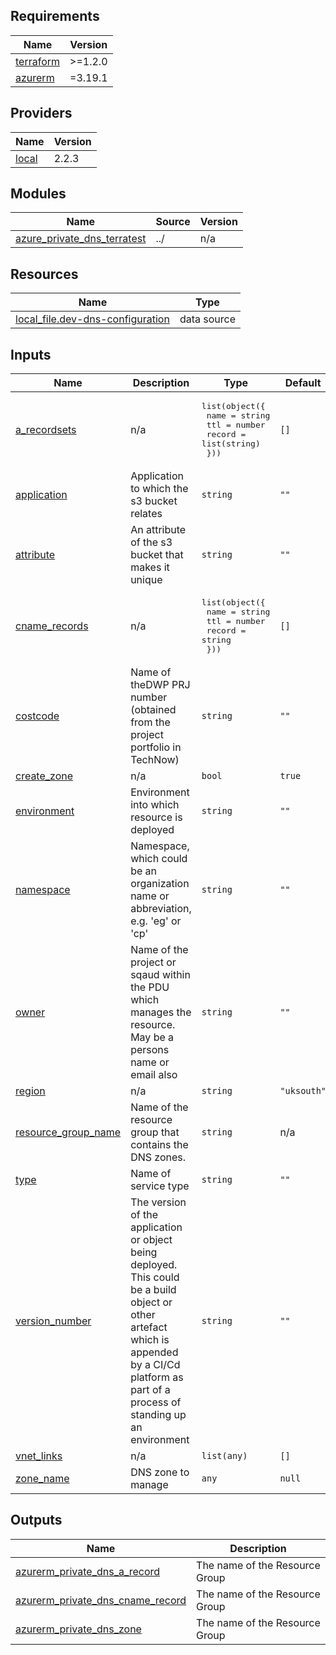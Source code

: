 <!-- BEGIN_TF_DOCS -->
## Requirements

| Name | Version |
|------|---------|
| <a name="requirement_terraform"></a> [terraform](#requirement\_terraform) | >=1.2.0 |
| <a name="requirement_azurerm"></a> [azurerm](#requirement\_azurerm) | =3.19.1 |

## Providers

| Name | Version |
|------|---------|
| <a name="provider_local"></a> [local](#provider\_local) | 2.2.3 |

## Modules

| Name | Source | Version |
|------|--------|---------|
| <a name="module_azure_private_dns_terratest"></a> [azure\_private\_dns\_terratest](#module\_azure\_private\_dns\_terratest) | ../ | n/a |

## Resources

| Name | Type |
|------|------|
| [local_file.dev-dns-configuration](https://registry.terraform.io/providers/hashicorp/local/latest/docs/data-sources/file) | data source |

## Inputs

| Name | Description | Type | Default | Required |
|------|-------------|------|---------|:--------:|
| <a name="input_a_recordsets"></a> [a\_recordsets](#input\_a\_recordsets) | n/a | <pre>list(object({<br>    name   = string<br>    ttl    = number<br>    record = list(string)<br>  }))</pre> | `[]` | no |
| <a name="input_application"></a> [application](#input\_application) | Application to which the s3 bucket relates | `string` | `""` | no |
| <a name="input_attribute"></a> [attribute](#input\_attribute) | An attribute of the s3 bucket that makes it unique | `string` | `""` | no |
| <a name="input_cname_records"></a> [cname\_records](#input\_cname\_records) | n/a | <pre>list(object({<br>    name   = string<br>    ttl    = number<br>    record = string<br>  }))</pre> | `[]` | no |
| <a name="input_costcode"></a> [costcode](#input\_costcode) | Name of theDWP PRJ number (obtained from the project portfolio in TechNow) | `string` | `""` | no |
| <a name="input_create_zone"></a> [create\_zone](#input\_create\_zone) | n/a | `bool` | `true` | no |
| <a name="input_environment"></a> [environment](#input\_environment) | Environment into which resource is deployed | `string` | `""` | no |
| <a name="input_namespace"></a> [namespace](#input\_namespace) | Namespace, which could be an organization name or abbreviation, e.g. 'eg' or 'cp' | `string` | `""` | no |
| <a name="input_owner"></a> [owner](#input\_owner) | Name of the project or sqaud within the PDU which manages the resource. May be a persons name or email also | `string` | `""` | no |
| <a name="input_region"></a> [region](#input\_region) | n/a | `string` | `"uksouth"` | no |
| <a name="input_resource_group_name"></a> [resource\_group\_name](#input\_resource\_group\_name) | Name of the resource group that contains the DNS zones. | `string` | n/a | yes |
| <a name="input_type"></a> [type](#input\_type) | Name of service type | `string` | `""` | no |
| <a name="input_version_number"></a> [version\_number](#input\_version\_number) | The version of the application or object being deployed. This could be a build object or other artefact which is appended by a CI/Cd platform as part of a process of standing up an environment | `string` | `""` | no |
| <a name="input_vnet_links"></a> [vnet\_links](#input\_vnet\_links) | n/a | `list(any)` | `[]` | no |
| <a name="input_zone_name"></a> [zone\_name](#input\_zone\_name) | DNS zone to manage | `any` | `null` | no |

## Outputs

| Name | Description |
|------|-------------|
| <a name="output_azurerm_private_dns_a_record"></a> [azurerm\_private\_dns\_a\_record](#output\_azurerm\_private\_dns\_a\_record) | The name of the Resource Group |
| <a name="output_azurerm_private_dns_cname_record"></a> [azurerm\_private\_dns\_cname\_record](#output\_azurerm\_private\_dns\_cname\_record) | The name of the Resource Group |
| <a name="output_azurerm_private_dns_zone"></a> [azurerm\_private\_dns\_zone](#output\_azurerm\_private\_dns\_zone) | The name of the Resource Group |
<!-- END_TF_DOCS -->
